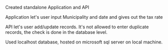 Created standalone Application and API

Application let's user input Municipality and date and gives out the tax rate

API let's user add/update records. It's not allowed to enter duplicate records, the check is done in the database level.

Used localhost database, hosted on microsoft sql server on local machine.

